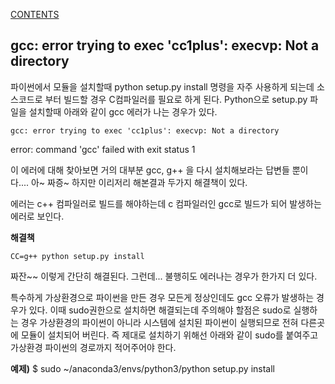 [CONTENTS](README.md)
## gcc: error trying to exec 'cc1plus': execvp: Not a directory
파이썬에서 모듈을 설치할때 python setup.py install 명령을 자주 사용하게 되는데 소스코드로 부터 빌드할 경우 C컴파일러를 필요로 하게 된다.
Python으로 setup.py 파일을 설치할때 아래와 같이 gcc 에러가 나는 경우가 있다.

    gcc: error trying to exec 'cc1plus': execvp: Not a directory
error: command 'gcc' failed with exit status 1

이 에러에 대해 찾아보면 거의 대부분 gcc, g++ 을 다시 설치해보라는 답변들 뿐이다.... 아~ 짜증~
하지만 이리저리 해본결과 두가지 해결책이 있다.

에러는 c++ 컴파일러로 빌드를 해야하는데 c 컴파일러인 gcc로 빌드가 되어 발생하는 에러로 보인다.

**해결책**

    CC=g++ python setup.py install

짜잔~~ 이렇게 간단히 해결된다. 그런데...  불행히도 에러나는 경우가 한가지 더 있다.

특수하게 가상환경으로 파이썬을 만든 경우 모든게 정상인데도 gcc 오류가 발생하는 경우가 있다.
이때 sudo권한으로 설치하면 해결되는데 주의해야 할점은 sudo로 실행하는 경우 가상환경의 파이썬이 아니라 시스템에 설치된 파이썬이 실행되므로 전혀 다른곳에 모듈이 설치되어 버린다. 즉 제대로 설치하기 위해선 아래와 같이 sudo를 붙여주고 가상환경 파이썬의 경로까지 적어주어야 한다.

**예제)**
    $ sudo ~/anaconda3/envs/python3/python setup.py install 